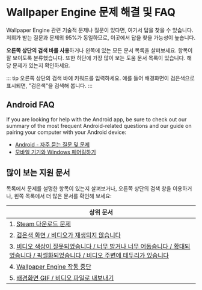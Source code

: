 # Wallpaper Engine 문제 해결 및 FAQ
Wallpaper Engine 관련 기술적 문제나 질문이 있다면, 여기서 답을 찾을 수 있습니다. 저희가 받는 질문과 문제의 95%가 동일하므로, 이곳에서 답을 찾을 가능성이 높습니다.

**오른쪽 상단의 검색 바를 사용**하거나 왼쪽에 있는 모든 문서 목록을 살펴보세요. 항목이 잘 보이도록 분류했습니다. 또한 하단에 가장 많이 보는 도움 문서 목록이 있습니다. 해당 문제가 있는지 확인하세요.

::: tip
오른쪽 상단의 검색 바에 키워드를 입력하세요. 예를 들어 배경화면이 검은색으로 표시되면, "검은색"을 검색해 봅니다.
:::

## Android FAQ

If you are looking for help with the Android app, be sure to check out our summary of the most frequent Android-related questions and our guide on pairing your computer with your Android device:

* [Android - 자주 묻는 질문 및 문제](mobile/faq.html)
* [모바일 기기와 Windows 페어링하기](mobile/pairing.html)

## 많이 보는 지원 문서

목록에서 문제를 설명한 항목이 있는지 살펴보거나, 오른쪽 상단의 검색 창을 이용하거나, 왼쪽 목록에서 더 많은 문서를 확인해 보세요:

| **상위 문서**                                                                                              |
| ------------------------------------------------------------------------------------------------------ |
| 1. [Steam 다운로드 문제](steam/download.html)                                                                |
| 2. [검은색 화면 / 비디오가 재생되지 않습니다](noshow/notplaying.html)                                                   |
| 3. [비디오 색상이 잘못되었습니다 / 너무 밝거나 너무 어둡습니다 / 확대되었습니다 / 픽셀화되었습니다 / 비디오 주변에 테두리가 있습니다](videos/artifacts.html) |
| 4. [Wallpaper Engine 작동 중단](crash/application.html)                                                    |
| 5. [배경화면 GIF / 비디오 파일로 내보내기](functionality/export.html)                                                |

